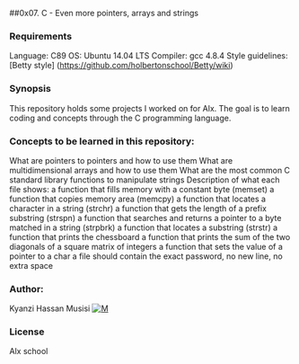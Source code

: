 
##0x07. C - Even more pointers, arrays and strings

### Requirements
Language: C89
OS: Ubuntu 14.04 LTS
Compiler: gcc 4.8.4
Style guidelines: [Betty style] (https://github.com/holbertonschool/Betty/wiki)

### Synopsis
This repository holds some projects I worked on for Alx. The goal is to learn coding and concepts through the C programming language.

### Concepts to be learned in this repository:
What are pointers to pointers and how to use them
What are multidimensional arrays and how to use them
What are the most common C standard library functions to manipulate strings
Description of what each file shows:
a function that fills memory with a constant byte (memset)
a function that copies memory area (memcpy)
a function that locates a character in a string (strchr)
a function that gets the length of a prefix substring (strspn)
a function that searches and returns a pointer to a byte matched in a string (strpbrk)
a function that locates a substring (strstr)
a function that prints the chessboard
a function that prints the sum of the two diagonals of a square matrix of integers
a function that sets the value of a pointer to a char
a file should contain the exact password, no new line, no extra space
 
### Author: 
Kyanzi Hassan Musisi [![M](https://upload.wikimedia.org/wikipedia/fr/thumb/c/c8/Twitter_Bird.svg/30px-Twitter_Bird.svg.png)](https://twitter.com/hassan_kyanzi)

### License
Alx school

